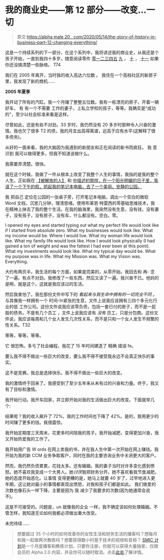 # 我的商业史——第 12 部分——改变…一切

> 原文:[https://alpha male 20 . com/2020/05/14/the-story-of-history-in-business-part-12-changing-everything/](https://alphamale20.com/2020/05/14/the-story-of-my-history-in-business-part-12-changing-everything/)

这是一个持续系列的下一部分，在这个系列中，我将讲述我的商业史，从我还是个孩子开始，一直到我四十多岁。随意阅读零件 [零](https://calebjonesblog.com/overview-business-life/)[一](http://calebjonesblog.com/the-story-of-my-history-in-business-part-1-kid-entrepreneur/)[二](https://calebjonesblog.com/the-story-of-my-history-in-business-part-2-my-first-real-work/)[三](https://calebjonesblog.com/the-story-of-my-history-in-business-part-3-moving-out/)[四](https://calebjonesblog.com/the-story-of-my-history-in-business-part-4-my-first-corporate-job/)[五](https://calebjonesblog.com/the-story-of-my-history-in-business-part-5-being-a-consultant/) [九](https://calebjonesblog.com/the-story-of-my-history-in-business-part-9-six-figures/) ， [十](https://calebjonesblog.com/the-story-of-my-history-in-business-part-10-expansion-and-blow-up/) ， [十一](https://calebjonesblog.com/the-story-of-my-history-in-business-part-11-getting-back-on-top/) 如果你还没搞清楚一些脉络。 T74

我们在 2005 年离开，当时我的收入高达六位数 。 我住在一个高档社区的新房子里，我发现了新的商机……

**2005 年夏季**

我开动了所有的汽缸。我一个月赚了整整五位数。我有一栋漂亮的房子，开着一辆好车， 有 有一个不需要 工作的妻子，上私立学校的孩子，等等。我确实是“成功的”，至少以社会标准来看是这样。

尽管如此，还是有些不对劲。33 岁时，我仍然没有 20 多岁时那种令人兴奋的激情。我也欠了很多 T2 的债，我的月支出高得离谱，远高于应有水平(这解释了很多债务)。

从好的一面来看，我的大脑因为我遇到的新朋友和正在阅读的新书而疯狂。 我 意识到 我可以做得更多，但我不知道该做什么。

我需要弄清楚。很快。

就在这个时候，我做了一件从根本上改变了我整个人生的事情，我指的是我的整个人生。正如我在 [【被解放的人】](http://www.alphamalebook.com/) 和 [中描述的那样，在一个阳光明媚的日子里，我请了一个下午的假，抓起我的笔记本电脑，去了一个美丽、安静的公园。](https://alphamale20.com/podcast/)

我 把自己 定位在公园的一张桌子旁，打开笔记本电脑，调出一个空白的微软 Word 文档，沉思几分钟，理清思绪。使用布莱恩·特雷西的零基础思维技术，我在精神上抹去了我的整个生活。在我的脑海里，我突然没有生意，没有钱，没有妻子，没有孩子，没有房子，没有车，什么都没有。空白。零。

I opened my eyes and started typing out what my perfect life would look like if I started from absolute zero. What my businesses would look like. What my income would be. Where I would live. What my woman life would look like. What my family life would look like. How I would look physically (I had gained a ton of weight and was the fattest I had ever been at this point). What my investments would look like. What my typical day would be. What my purpose was in life. What my Mission was. What my Vision was. Everything. 

大约有两页半。我生活的每个方面，如果是完美的，从零开始。我回去和 再- 念了一遍。有点不对劲。我修改了一些东西，然后又读了一遍。我兴奋不已。他妈的是啊，就是这个。这就是我应该过的生活。

然后我害怕了。我在那份文件中写下的 *看起来与我生命中拥有的一切完全不同* 。与其像我一样拥有一个 时间-In紧张的生意，文件上说我应该拥有三四个多元化行业的低 工作公司。这份文件说我应该零负债，包括一套已付的房子，而不是一屁股的债务。不是有几个员工 ，文件上说我应该有 *没有* 员工，只是分包商。这份文件说，我应该每周和几个女人发生几次性关系，而不是只和一个女人发生不频繁的性关系。T32

等等，等等，等等。

它 很恐怖。多亏了社会编程，我花了 15 年时间建造了 精确 错误 fe。

要么我不得不做出一些巨大的改变，要么我不得不接受我永远不会真正快乐的事实。

这不是竞赛。我总是选择快乐。我不得不做出一些巨大的改变。

我的激情终于回来了。我感受到了至少五年来从未有过的兴奋和力量。终于，我又有了目标和激情。

我开始行动。我开车回家，并立即开始对我的生活做出巨大的改变。下面就举几个:

结果呢？我的收入飙升了 72%。我的工作时间也下降了 42%。是的，我用更少的时间赚了更多的钱。我很震惊。

我开始定期度三天周末，花更多时间陪我的孩子。我开始减肥，变得更加兴奋，我又开始热爱我的工作了。

我开始用广告 W ords 在网上卖我的书，并在我人生中第一次开始在网上赚钱。我开始为我的新 CCM 业务争取客户，同时在我的主要咨询业务中关闭更大的客户。

然而，我仍然负债累累，花钱太多。还有婚姻。我的妻子当时对许多变化感到愤怒。她不喜欢我变成一个大男人。她*讨厌*我把财务分开。她不喜欢看我节食减肥。她的态度开始恶化。让事情 变得更糟的是，她马上就要 40 岁了，过早地进入更年期，这让她对最小的事情都表现出愤怒，对我和孩子们都是如此。 我们做爱的次数也像石头一样下降，主要是因为 我 减少了我要求的次数(因为她通常会说不)。

这是不可接受的。问题是，un 就像我的企业 一样，我不确定该如何处理婚姻。不管怎样，我知道无论如何我都必须做出重大改变。

未完待续……

> 想要超过 35 个小时的如何改善你的女性生活和财务生活的播客吗？想每月和我一起做两次教练吗？想要获得数小时基于技术的视频和音频？ [SMIC 计划](https://alphamale20.kartra.com/page/vIL17)是一个月度播客和教练计划，只要你注册，你就可以获得大量独家、仅限会员的 Alpha 2.0 内容，并且你可以随时取消。点击[此处](https://alphamale20.kartra.com/page/vIL17)了解详情。